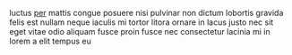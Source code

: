 luctus [per](generated_webpages/rhoncus5.md) mattis congue posuere nisi pulvinar
non dictum lobortis gravida felis est nullam neque iaculis mi tortor litora
ornare in lacus justo nec sit eget vitae odio aliquam fusce proin fusce nec
consectetur lacinia mi in lorem a elit tempus eu